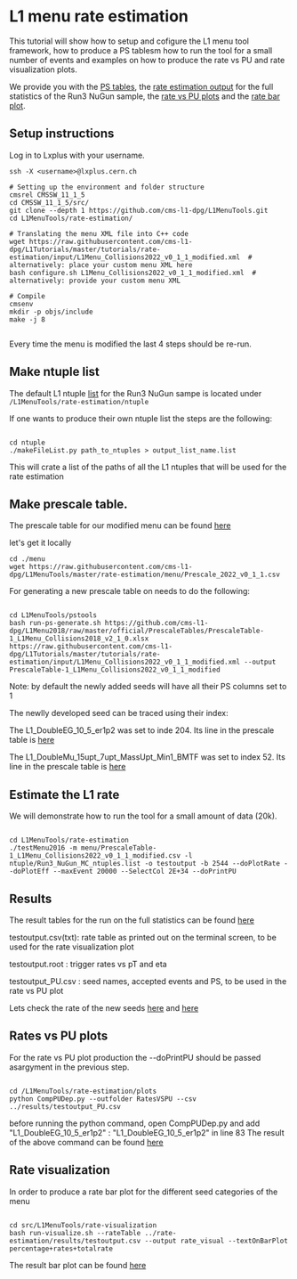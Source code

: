 # L1 menu rate estimation

This tutorial will show how to setup and cofigure the L1 menu tool framework, how to produce a PS tablesm how to run the tool for a small number of events and examples on how to produce the rate vs PU and rate visualization plots.

We provide you with the [PS tables](https://github.com/cms-l1-dpg/L1Tutorials/blob/ratesAndPS/tutorials/rate-estimation/input/PrescaleTable-1_L1Menu_Collisions2022_v0_1_1_modified.csv), the [rate estimation output](https://github.com/cms-l1-dpg/L1Tutorials/tree/ratesAndPS/tutorials/rate-estimation/results) for the full statistics of the Run3 NuGun sample, the [rate vs PU plots](https://github.com/cms-l1-dpg/L1Tutorials/tree/ratesAndPS/tutorials/rate-estimation/RateVsPU_plots/Plots_RatesVSPU_NewSeeds) and the [rate bar plot](https://github.com/cms-l1-dpg/L1Tutorials/blob/ratesAndPS/tutorials/rate-estimation/Rate_Visual/rate_visual_percentage%2Brates%2Btotalrate_barPlot.pdf).



## Setup instructions
Log in to Lxplus with your username.

```
ssh -X <username>@lxplus.cern.ch

# Setting up the environment and folder structure
cmsrel CMSSW_11_1_5
cd CMSSW_11_1_5/src/
git clone --depth 1 https://github.com/cms-l1-dpg/L1MenuTools.git
cd L1MenuTools/rate-estimation/

# Translating the menu XML file into C++ code
wget https://raw.githubusercontent.com/cms-l1-dpg/L1Tutorials/master/tutorials/rate-estimation/input/L1Menu_Collisions2022_v0_1_1_modified.xml  # alternatively: place your custom menu XML here
bash configure.sh L1Menu_Collisions2022_v0_1_1_modified.xml  # alternatively: provide your custom menu XML

# Compile
cmsenv
mkdir -p objs/include
make -j 8
 
```

Every time the menu is modified the last 4 steps should be re-run.

## Make ntuple list

The default L1 ntuple [list](https://github.com/cms-l1-dpg/L1MenuTools/blob/master/rate-estimation/ntuple/Run3_NuGun_MC_ntuples.list) for the Run3 NuGun sampe is located under ``` /L1MenuTools/rate-estimation/ntuple ``` 

If one wants to produce their own ntuple list the steps are the following: 

```

cd ntuple
./makeFileList.py path_to_ntuples > output_list_name.list

```

This will crate a list of the paths of all the L1 ntuples that will be used for the rate estimation

## Make prescale table.

The prescale table for our modified menu can be found [here](https://github.com/cms-l1-dpg/L1Tutorials/blob/master/tutorials/rate-estimation/input/PrescaleTable-1_L1Menu_Collisions2022_v0_1_1_modified.csv)

let's get it locally

```
cd ./menu
wget https://raw.githubusercontent.com/cms-l1-dpg/L1MenuTools/master/rate-estimation/menu/Prescale_2022_v0_1_1.csv

```

For generating a new prescale table on needs to do the following:

```

cd L1MenuTools/pstools
bash run-ps-generate.sh https://github.com/cms-l1-dpg/L1Menu2018/raw/master/official/PrescaleTables/PrescaleTable-1_L1Menu_Collisions2018_v2_1_0.xlsx https://raw.githubusercontent.com/cms-l1-dpg/L1Tutorials/master/tutorials/rate-estimation/input/L1Menu_Collisions2022_v0_1_1_modified.xml --output PrescaleTable-1_L1Menu_Collisions2022_v0_1_1_modified

```
Note: by default the newly added seeds will have all their PS columns set to 1

The newlly developed seed can be traced using their index:

The L1\_DoubleEG\_10\_5\_er1p2  was set to inde 204. Its line in the prescale table is [here](https://github.com/cms-l1-dpg/L1Tutorials/blob/master/tutorials/rate-estimation/input/PrescaleTable-1_L1Menu_Collisions2022_v0_1_1_modified.csv#L160)

The   L1\_DoubleMu\_15upt\_7upt\_MassUpt\_Min1\_BMTF  was set to index 52. Its line in the prescale table is [here](https://github.com/cms-l1-dpg/L1Tutorials/blob/master/tutorials/rate-estimation/input/PrescaleTable-1_L1Menu_Collisions2022_v0_1_1_modified.csv#L48)


## Estimate the L1 rate 

We will demonstrate how to run the tool for a small amount of data (20k).

```

cd L1MenuTools/rate-estimation
./testMenu2016 -m menu/PrescaleTable-1_L1Menu_Collisions2022_v0_1_1_modified.csv -l ntuple/Run3_NuGun_MC_ntuples.list -o testoutput -b 2544 --doPlotRate --doPlotEff --maxEvent 20000 --SelectCol 2E+34 --doPrintPU

```


## Results

The result tables for the run on the full statistics can be found [here](https://github.com/cms-l1-dpg/L1Tutorials/tree/ratesAndPS/tutorials/rate-estimation/results)

testoutput.csv(txt): rate table as printed out on the terminal screen, to be used for the rate visualization plot

testoutput.root    : trigger rates vs pT and eta

testoutput\_PU.csv : seed names, accepted events and PS, to be used in the rate vs PU plot

Lets check the rate of the new seeds [here](https://github.com/cms-l1-dpg/L1Tutorials/blob/ratesAndPS/tutorials/rate-estimation/results/testoutput.csv#L48) and [here](https://github.com/cms-l1-dpg/L1Tutorials/blob/ratesAndPS/tutorials/rate-estimation/results/testoutput.csv#L160) 

## Rates vs PU plots

For the rate vs PU plot production the --doPrintPU should be passed asargyment in the previous step.


```

cd /L1MenuTools/rate-estimation/plots
python CompPUDep.py --outfolder RatesVSPU --csv ../results/testoutput_PU.csv

```

before running the python command, open CompPUDep.py and add "L1\_DoubleEG\_10\_5\_er1p2" : "L1\_DoubleEG\_10\_5\_er1p2" in line 83
The result of the above command can be found [here](https://github.com/cms-l1-dpg/L1Tutorials/tree/ratesAndPS/tutorials/rate-estimation/RateVsPU_plots/Plots_RatesVSPU_NewSeeds)

## Rate visualization

In order to produce a rate bar plot for the different seed categories of the menu

```

cd src/L1MenuTools/rate-visualization
bash run-visualize.sh --rateTable ../rate-estimation/results/testoutput.csv --output rate_visual --textOnBarPlot percentage+rates+totalrate

```

The result bar plot can be found [here](https://github.com/cms-l1-dpg/L1Tutorials/blob/ratesAndPS/tutorials/rate-estimation/Rate_Visual/rate_visual_percentage%2Brates%2Btotalrate_barPlot.pdf)







